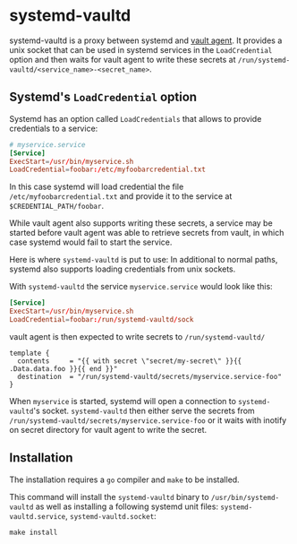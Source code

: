 # systemd-vaultd

systemd-vaultd is a proxy between systemd and [vault
agent](https://vaultproject.io). It provides a unix socket that can be used in
systemd services in the `LoadCredential` option and then waits for vault agent
to write these secrets at `/run/systemd-vaultd/<service_name>-<secret_name>`.

## Systemd's `LoadCredential` option

Systemd has an option called `LoadCredentials` that allows to provide credentials to a service:

```conf
# myservice.service
[Service]
ExecStart=/usr/bin/myservice.sh
LoadCredential=foobar:/etc/myfoobarcredential.txt
```

In this case systemd will load credential the file `/etc/myfoobarcredential.txt`
and provide it to the service at `$CREDENTIAL_PATH/foobar`.

While vault agent also supports writing these secrets, a service may be started
before vault agent was able to retrieve secrets from vault, in which case
systemd would fail to start the service.

Here is where `systemd-vaultd` is put to use: In additional to normal paths,
systemd also supports loading credentials from unix sockets.

With `systemd-vaultd` the service `myservice.service` would look like this:

```conf
[Service]
ExecStart=/usr/bin/myservice.sh
LoadCredential=foobar:/run/systemd-vaultd/sock
```

vault agent is then expected to write secrets to `/run/systemd-vaultd/`

```
template {
  contents     = "{{ with secret \"secret/my-secret\" }}{{ .Data.data.foo }}{{ end }}"
  destination  = "/run/systemd-vaultd/secrets/myservice.service-foo"
}
```

When `myservice` is started, systemd will open a connection to `systemd-vaultd`'s socket.
`systemd-vaultd` then either serve the secrets from `/run/systemd-vaultd/secrets/myservice.service-foo`
or it waits with inotify on secret directory for vault agent to write the secret.

## Installation

The installation requires a `go` compiler and `make` to be installed.

This command will install the `systemd-vaultd` binary to `/usr/bin/systemd-vaultd` as well
as installing a following systemd unit files: `systemd-vaultd.service`, `systemd-vaultd.socket`:

```shell
make install
```
